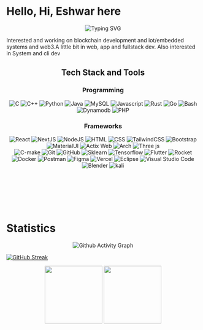 # Hello, Hi, Eshwar here

<div align="center">
    <img src="https://readme-typing-svg.herokuapp.com?font=Fira+Code&size=24&duration=4000&pause=500&color=FFFFFF&center=true&width=500&lines=Fullstack+developer;System+utilities+dev;Embedded developer" alt="Typing SVG" />
</div>

Interested and working on blockchain development and iot/embedded systems and web3.A little bit in web, app and fullstack dev. Also interested in System and cli dev

<h2 align="center"> Tech Stack and Tools </h2>
<div align="center">
    <h3>Programming</h3>
    <div>
        <img src="https://skillicons.dev/icons?i=c" title="C"/>
        <img src="https://skillicons.dev/icons?i=cpp" title="C++"/>
        <img src="https://skillicons.dev/icons?i=python" title="Python"/>
        <img src="https://skillicons.dev/icons?i=java" title="Java"/>
        <img src="https://skillicons.dev/icons?i=mysql" title="MySQL"/>
        <img src="https://skillicons.dev/icons?i=js" title="Javascript"/>
        <img src="https://skillicons.dev/icons?i=rust" title="Rust"/>
        <img src="https://skillicons.dev/icons?i=go" title="Go"/>
        <img src="https://skillicons.dev/icons?i=bash" title="Bash"/>
        <img src="https://skillicons.dev/icons?i=dynamodb" title="Dynamodb"/>
        <img src="https://skillicons.dev/icons?i=php" title="PHP"/>
    </div>
    <h3>Frameworks</h3>
    <div>
        <img src="https://skillicons.dev/icons?i=react" title="React"/>
        <img src="https://skillicons.dev/icons?i=next" title="NextJS"/>
        <img src="https://skillicons.dev/icons?i=nodejs" title="NodeJS"/>
        <img src="https://skillicons.dev/icons?i=html" title="HTML"/>
        <img src="https://skillicons.dev/icons?i=css" title="CSS"/>
        <img src="https://skillicons.dev/icons?i=tailwind" title="TailwindCSS"/>
        <img src="https://skillicons.dev/icons?i=bootstrap" title="Bootstrap"/>
        <img src="https://skillicons.dev/icons?i=materialui" title="MaterialUI"/>
        <img src="https://skillicons.dev/icons?i=actix" title="Actix Web"/>
        <img src="https://skillicons.dev/icons?i=arch" title="Arch"/>
        <img src="https://skillicons.dev/icons?i=threejs" title="Three js"/>
    </div>
    <div>
        <img src="https://skillicons.dev/icons?i=cmake" title="C-make"/>
        <img src="https://skillicons.dev/icons?i=git" title="Git"/>
        <img src="https://skillicons.dev/icons?i=github" title="GitHub"/>
        <img src="https://skillicons.dev/icons?i=sklearn" title="Sklearn"/>
        <img src="https://skillicons.dev/icons?i=tensorflow" title="Tensorflow"/>
        <img src="https://skillicons.dev/icons?i=flutter" title="Flutter"/>
        <img src="https://skillicons.dev/icons?i=rocket" title="Rocket"/>
        <img src="https://skillicons.dev/icons?i=docker" title="Docker"/>
        <img src="https://skillicons.dev/icons?i=postman" title="Postman"/>
        <img src="https://skillicons.dev/icons?i=figma" title="Figma"/>
        <img src="https://skillicons.dev/icons?i=vercel" title="Vercel"/>
        <img src="https://skillicons.dev/icons?i=eclipse" title="Eclipse"/>
        <img src="https://skillicons.dev/icons?i=vscode" title="Visual Studio Code"/>
        <img src="https://skillicons.dev/icons?i=blender" title="Blender"/>
        <img src="https://skillicons.dev/icons?i=kali" title="kali"/>  
    </div>
    </div>
    
<br></br>   
<br></br>

# Statistics
<div align="center">
      <img src="https://github-readme-activity-graph.vercel.app/graph?username=eshwar4202&theme=react-dark" alt="Github Activity Graph" />
</div>

[![GitHub Streak](https://streak-stats.demolab.com?user=eshwar4202&theme=dracula&hide_border=true&mode=weekly)](https://git.io/streak-stats)

<div align="center">
  <img src="https://github-readme-stats.vercel.app/api?username=eshwar4202&theme=dracula&show_icons=true&hide_border=true&count_private=true" height="150">
  <img src="https://github-readme-stats.vercel.app/api/top-langs/?username=eshwar4202&theme=dracula&show_icons=true&hide_border=true&layout=compact" height="150">
</div>

